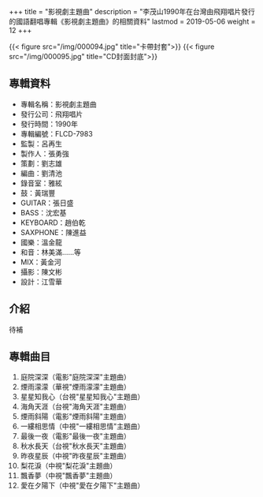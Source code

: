 +++
title = "影視劇主題曲"
description = "李茂山1990年在台灣由飛翔唱片發行的國語翻唱專輯《影視劇主題曲》的相關資料"
lastmod = 2019-05-06
weight = 12
+++

{{< figure src="/img/000094.jpg" title="卡帶封套">}}
{{< figure src="/img/000095.jpg" title="CD封面封底">}}


## 專輯資料

* 專輯名稱：影視劇主題曲
* 發行公司：飛翔唱片
* 發行時間：1990年
* 專輯編號：FLCD-7983
* 監製：呂再生
* 製作人：張勇強
* 策劃：劉志雄
* 編曲：劉清池
* 錄音室：雅絃
* 鼓：黃瑞豐
* GUITAR：張日盛
* BASS：沈宏基
* KEYBOARD：趙伯乾
* SAXPHONE：陳進益
* 國樂：溫金龍
* 和音：林美滿……等
* MIX：黃金河
* 攝影：陳文彬
* 設計：江雪華


## 介紹

待補

## 專輯曲目

1. 庭院深深（電影"庭院深深"主題曲）
2. 煙雨濛濛（華視"煙雨濛濛"主題曲）
3. 星星知我心（台視"星星知我心"主題曲）
4. 海角天涯（台視"海角天涯"主題曲）
5. 煙雨斜陽（電影"煙雨斜陽"主題曲）
6. 一縷相思情（中視"一縷相思情"主題曲）
7. 最後一夜（電影"最後一夜"主題曲）
8. 秋水長天（台視"秋水長天"主題曲）
9. 昨夜星辰（中視"昨夜星辰"主題曲）
10. 梨花淚（中視"梨花淚"主題曲）
11. 飄香夢（中視"飄香夢"主題曲）
12. 愛在夕陽下（中視"愛在夕陽下"主題曲）
<br/>
<br/>